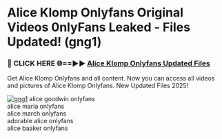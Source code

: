 # Alice Klomp Onlyfans Original Videos 0nlyFans Leaked - Files Updated! (gng1)

<h3>🔴 CLICK HERE 🌐==►► <a href="https://tinyurl.com/brd5kh86" rel="nofollow">Alice Klomp Onlyfans Updated Files</a></h3>

Get Alice Klomp Onlyfans and all content. Now you can access all videos and pictures of Alice Klomp Onlyfans. New Updated Files 2025!

[![gng1](https://i.imgur.com/K7sEzmb.gif)](https://tinyurl.com/brd5kh86)
alice goodwin onlyfans<br>
alice maria onlyfans<br>
alice march onlyfans<br>
adorable alice onlyfans<br>
alice baaker onlyfans